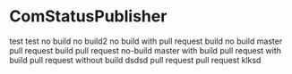 # ComStatusPublisher
test
test no build
no build2
no build with pull request
build
no build master
pull request build
pull request no-build
master with build
pull request with build
pull request without build
dsdsd
pull request
pull request
klksd

